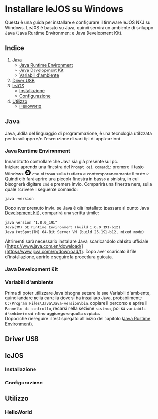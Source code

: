 # Installare leJOS su Windows
Questa è una guida per installare e configurare il firmware leJOS NXJ su Windows. LeJOS è basato su Java, quindi servirà un ambiente di sviluppo Java (Java Runtime Environment e Java Development Kit).

## Indice
1. [Java](#java)
    - [Java Runtime Environment](#java-runtime-environment)
    - [Java Development Kit](#java-development-kit)
    - [Variabili d'ambiente](#variabili-d'ambiente)
2. [Driver USB](#driver-usb)
3. [leJOS](#lejos)
    - [Installazione](#installazione)
    - [Configurazione](#configurazione)
5. [Utilizzo](#utilizzo)
    - [HelloWorld](#helloworld)

## Java

Java, aldilà del linguaggio di programmazione, è una tecnologia utilizzata per lo sviluppo e/o l'esecuzione di vari tipi di applicazioni.

### Java Runtime Environment

Innanzitutto controllare che Java sia già presente sul pc.  
Iniziare aprendo una finestra del `Prompt dei comandi`: premere il tasto Windows <img src="img/win-key.png" alt="Windows Key" width="20"/> che si trova sulla tastiera e contemporaneamente il tasto `R`. Quindi ciò farà aprire una piccola finestra in basso a sinistra, in cui bisognerà digitare `cmd` e premere invio. Comparirà una finestra nera, sulla quale scrivere il seguente comando:
```
java -version
```
Dopo aver premuto invio, se Java è già installato (passare al punto [Java Development Kit](#java-development-kit)), comparirà una scritta simile:
```
java version "1.8.0_191"
Java(TM) SE Runtime Environment (build 1.8.0_191-b12)
Java HotSpot(TM) 64-Bit Server VM (build 25.191-b12, mixed mode)
```
Altrimenti sarà necessario installare Java, scaricandolo dal sito ufficiale ([https://www.java.com/en/download/](https://www.java.com/en/download/)). Dopo aver scaricato il file d'installazione, aprirlo e seguire la procedura guidata.

### Java Development Kit

### Variabili d'ambiente

Prima di poter utilizzare Java bisogna settare le sue Variabili d'ambiente, quindi andare nella cartella dove si ha installato Java, probabilmente `C:\Program Files\Java\Java-version\bin`, copiare il percorso e aprire il `Pannello di controllo`, recarsi nella sezione `sistema`, poi su `variabili d'ambiente` ed infine aggiungere quella copiata.  
Dopodiché rieseguire il test spiegato all'inizio del capitolo ([Java Runtime Environment](#java-runtime-environment)).

## Driver USB

## leJOS

### Installazione

### Configurazione

## Utilizzo

### HelloWorld